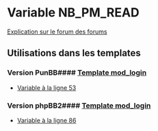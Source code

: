 # Variable NB_PM_READ
[Explication sur le forum des forums](http://forum.forumactif.com/t294113-listing-des-variables#NB_PM_READ)
## Utilisations dans les templates
### Version PunBB#### [Template mod_login](punbb/mod_login.md)
* [Variable à la ligne 53](../punbb/mod_login.tpl#L53)
### Version phpBB2#### [Template mod_login](subsilver/mod_login.md)
* [Variable à la ligne 86](../subsilver/mod_login.tpl#L86)